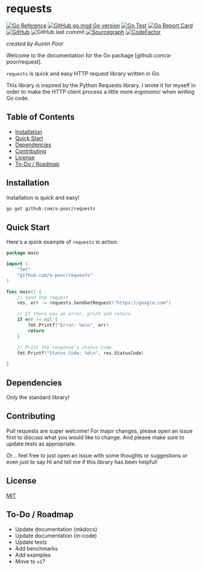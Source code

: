 # requests

[![Go Reference](https://pkg.go.dev/badge/github.com/a-poor/requests.svg)](https://pkg.go.dev/github.com/a-poor/requests)
[![GitHub go.mod Go version](https://img.shields.io/github/go-mod/go-version/a-poor/requests?style=flat-square)](https://pkg.go.dev/github.com/a-poor/requests)
[![Go Test](https://github.com/a-poor/requests/actions/workflows/go.yml/badge.svg)](https://github.com/a-poor/requests/actions/workflows/go.yml)
[![Go Report Card](https://goreportcard.com/badge/github.com/a-poor/requests)](https://goreportcard.com/report/github.com/a-poor/requests)
[![GitHub](https://img.shields.io/github/license/a-poor/requests?style=flat-square)](https://github.com/a-poor/requests/blob/main/LICENSE)
![GitHub last commit](https://img.shields.io/github/last-commit/a-poor/requests?style=flat-square)
[![Sourcegraph](https://sourcegraph.com/github.com/a-poor/requests/-/badge.svg)](https://sourcegraph.com/github.com/a-poor/requests?badge)
[![CodeFactor](https://www.codefactor.io/repository/github/a-poor/requests/badge/main)](https://www.codefactor.io/repository/github/a-poor/requests/overview/main)

_created by Austin Poor_

Welcome to the documentation for the Go package [github.com/a-poor/request].

`requests` is quick and easy HTTP request library written in Go. 

This library is inspired by the Python Requests library. I wrote it for myself in order to make the HTTP client process a little more _ergonomic_ when writing Go code.

## Table of Contents

* [Installation](#installation)
* [Quick Start](#quick-start)
* [Dependencies](#dependencies)
* [Contributing](#contributing)
* [License](#license)
* [To-Do / Roadmap](#to-do-roadmap)

## Installation

Installation is quick and easy!

```bash
go get github.com/a-poor/requests
```

## Quick Start

Here's a quick example of `requests` in action.

```go
package main

import (
    "fmt"
    "github.com/a-poor/requests"
)

func main() {
    // Send the request
    res, err := requests.SendGetRequest("https://google.com")

    // If there was an error, print and return
    if err != nil {
        fmt.Printf("Error: %e\n", err)
        return
    }

    // Print the response's status code
    fmt.Printf("Status Code: %d\n", res.StatusCode)

}
```

## Dependencies

Only the standard library!

## Contributing

Pull requests are super welcome! For major changes, please open an issue first to discuss what you would like to change. And please make sure to update tests as appropriate.

_Or_... feel free to just open an issue with some thoughts or suggestions or even just to say _Hi_ and tell me if this library has been helpful!

## License

[MIT](./LICENSE)

## To-Do / Roadmap

* Update documentation (mkdocs)
* Update documentation (in-code)
* Update tests
* Add benchmarks
* Add examples
* Move to `v1`?

